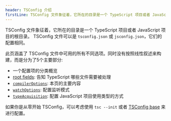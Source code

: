 ```yaml
---
header: TSConfig 介绍
firstLine: TSConfig 文件象征着，它所在的目录是一个 TypeScript 项目或者 JavaScript 项目的根目录...
---
```



TSConfig 文件象征着，它所在的目录是一个 TypeScript 项目或者 JavaScript 项目的根目录。
TSConfig 文件可以是 `tsconfig.json` 或 `jsconfig.json`，它们的配置相同。

此页涵盖了 TSConfig 文件中可用的所有不同选项。同时没有按照线性叙述来构建，而是分为了5个主要部分:

- 一个配置项的分类概览
- [root fields](#Project_Files_0): 告知 TypeScript 哪些文件需要被处理
- [`compilerOptions`](#compilerOptions): 本页的主要内容
- [`watchOptions`](#watchOptions): 配置监听模式
- [`typeAcquisition`](#typeAcquisition): 配置 JavaScript 项目使用类型的方式

如果你是从零开始 TSConfig，可以考虑使用 `tsc --init` 或者 [TSConfig base](https://github.com/tsconfig/bases#centralized-recommendations-for-tsconfig-bases) 来进行配置。